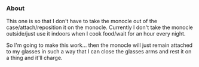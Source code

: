 ### About

This one is so that I don't have to take the monocle out of the case/attach/reposition it on the monocle. Currently I don't take the monocle outside/just use it indoors when I cook food/wait for an hour every night.

So I'm going to make this work... then the monocle will just remain attached to my glasses in such a way that I can close the glasses arms and rest it on a thing and it'll charge.
